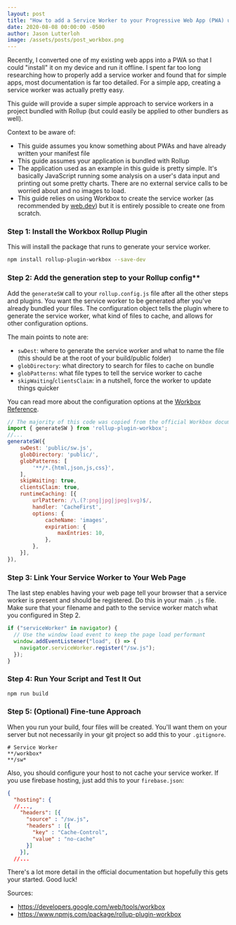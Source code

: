 ```yaml
---
layout: post
title: "How to add a Service Worker to your Progressive Web App (PWA) using Workbox and Rollup"
date: 2020-08-08 00:00:00 -0500
author: Jason Lutterloh
image: /assets/posts/post_workbox.png
---
```


Recently, I converted one of my existing web apps into a PWA so that I could "install" it on my device and run it offline. I spent far too long researching how to properly add a service worker and found that for simple apps, most documentation is far too detailed. For a simple app, creating a service worker was actually pretty easy.

This guide will provide a super simple approach to service workers in a project bundled with Rollup (but could easily be applied to other bundlers as well).

Context to be aware of:

- This guide assumes you know something about PWAs and have already written your manifest file
- This guide assumes your application is bundled with Rollup
- The application used as an example in this guide is pretty simple. It's basically JavaScript running some analysis on a user's data input and printing out some pretty charts. There are no external service calls to be worried about and no images to load.
- This guide relies on using Workbox to create the service worker (as recommended by [web.dev](https://web.dev/service-worker/)) but it is entirely possible to create one from scratch.

### Step 1: Install the Workbox Rollup Plugin

This will install the package that runs to generate your service worker.

```bash
npm install rollup-plugin-workbox --save-dev
```

### Step 2: Add the generation step to your Rollup config\*\*

Add the `generateSW` call to your `rollup.config.js` file after all the other steps and plugins. You want the service worker to be generated after you've already bundled your files.
The configuration object tells the plugin where to generate the service worker, what kind of files to cache, and allows for other configuration options.

The main points to note are:

- `swDest`: where to generate the service worker and what to name the file (this should be at the root of your build/public folder)
- `globDirectory`: what directory to search for files to cache on bundle
- `globPatterns`: what file types to tell the service worker to cache
- `skipWaiting`/`clientsClaim`: in a nutshell, force the worker to update things quicker

You can read more about the configuration options at the [Workbox Reference](https://developers.google.com/web/tools/workbox/reference-docs/latest/module-workbox-build#.generateSW).

```javascript
// The majority of this code was copied from the official Workbox documentation
import { generateSW } from 'rollup-plugin-workbox';
//...
generateSW({
    swDest: 'public/sw.js',
    globDirectory: 'public/',
    globPatterns: [
        '**/*.{html,json,js,css}',
    ],
    skipWaiting: true,
    clientsClaim: true,
    runtimeCaching: [{
        urlPattern: /\.(?:png|jpg|jpeg|svg)$/,
        handler: 'CacheFirst',
        options: {
            cacheName: 'images',
            expiration: {
                maxEntries: 10,
            },
        },
    }],
}),
```

### Step 3: Link Your Service Worker to Your Web Page

The last step enables having your web page tell your browser that a service worker is present and should be registered. Do this in your main `.js` file. Make sure that your filename and path to the service worker match what you configured in Step 2.

```javascript
if ("serviceWorker" in navigator) {
  // Use the window load event to keep the page load performant
  window.addEventListener("load", () => {
    navigator.serviceWorker.register("/sw.js");
  });
}
```

### Step 4: Run Your Script and Test It Out

```bash
npm run build
```

### Step 5: (Optional) Fine-tune Approach

When you run your build, four files will be created. You'll want them on your server but not necessarily in your git project so add this to your `.gitignore`.

```plaintext
# Service Worker
**/workbox*
**/sw*
```

Also, you should configure your host to not cache your service worker. If you use firebase hosting, just add this to your `firebase.json`:

```json
{
  "hosting": {
  //...,
    "headers": [{
      "source" : "/sw.js",
      "headers" : [{
        "key" : "Cache-Control",
        "value" : "no-cache"
      }]
    }],
  //...
```

There's a lot more detail in the official documentation but hopefully this gets your started. Good luck!

Sources:

- <https://developers.google.com/web/tools/workbox>
- <https://www.npmjs.com/package/rollup-plugin-workbox>
